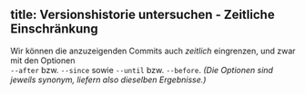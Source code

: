 title: Versionshistorie untersuchen - Zeitliche Einschränkung
---

Wir können die anzuzeigenden Commits auch *zeitlich* eingrenzen, und zwar
mit den Optionen  
`--after` bzw. `--since` sowie `--until` bzw. `--before`.
*(Die Optionen sind jeweils synonym, liefern also dieselben Ergebnisse.)*

